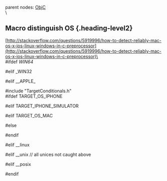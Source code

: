 parent nodes: [ObjC](ObjC.html)\
\

Macro distinguish OS {.heading-level2}
--------------------

[http://stackoverflow.com/questions/5919996/how-to-detect-reliably-mac-os-x-ios-linux-windows-in-c-preprocessor](http://stackoverflow.com/questions/5919996/how-to-detect-reliably-mac-os-x-ios-linux-windows-in-c-preprocessor)\
 \
 \#ifdef *WIN64*

\#elif \_WIN32

\#elif \_\_APPLE\_

\#include "TargetConditionals.h"\
 \#ifdef TARGET\_OS\_IPHONE

\#elif TARGET\_IPHONE\_SIMULATOR

\#elif TARGET\_OS\_MAC

\#else

\#endif

\#elif \_\_linux

\#elif \_\_unix // all unices not caught above

\#elif \_\_posix

\#endif
